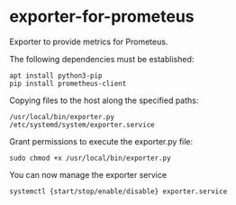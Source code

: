 # exporter-for-prometeus

Exporter to provide metrics for Prometeus.

The following dependencies must be established:
```
apt install python3-pip
pip install prometheus-client
```
Copying files to the host along the specified paths:
```
/usr/local/bin/exporter.py
/etc/systemd/system/exporter.service
```
Grant permissions to execute the exporter.py file:
```
sudo chmod +x /usr/local/bin/exporter.py
```
You can now manage the exporter service
```
systemctl {start/stop/enable/disable} exporter.service
```
